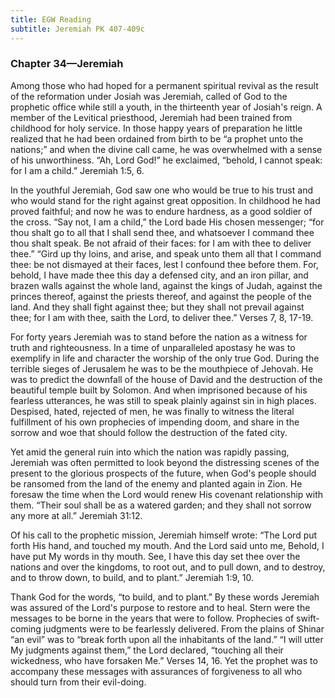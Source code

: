 ```yaml
---
title: EGW Reading
subtitle: Jeremiah PK 407-409c
---
```


### Chapter 34—Jeremiah

Among those who had hoped for a permanent spiritual revival as the result of the reformation under Josiah was Jeremiah, called of God to the prophetic office while still a youth, in the thirteenth year of Josiah's reign. A member of the Levitical priesthood, Jeremiah had been trained from childhood for holy service. In those happy years of preparation he little realized that he had been ordained from birth to be “a prophet unto the nations;” and when the divine call came, he was overwhelmed with a sense of his unworthiness. “Ah, Lord God!” he exclaimed, “behold, I cannot speak: for I am a child.” Jeremiah 1:5, 6.

In the youthful Jeremiah, God saw one who would be true to his trust and who would stand for the right against great opposition. In childhood he had proved faithful; and now he was to endure hardness, as a good soldier of the cross. “Say not, I am a child,” the Lord bade His chosen messenger; “for thou shalt go to all that I shall send thee, and whatsoever I command thee thou shalt speak. Be not afraid of their faces: for I am with thee to deliver thee.” “Gird up thy loins, and arise, and speak unto them all that I command thee: be not dismayed at their faces, lest I confound thee before them. For, behold, I have made thee this day a defensed city, and an iron pillar, and brazen walls against the whole land, against the kings of Judah, against the princes thereof, against the priests thereof, and against the people of the land. And they shall fight against thee; but they shall not prevail against thee; for I am with thee, saith the Lord, to deliver thee.” Verses 7, 8, 17-19.

For forty years Jeremiah was to stand before the nation as a witness for truth and righteousness. In a time of unparalleled apostasy he was to exemplify in life and character the worship of the only true God. During the terrible sieges of Jerusalem he was to be the mouthpiece of Jehovah. He was to predict the downfall of the house of David and the destruction of the beautiful temple built by Solomon. And when imprisoned because of his fearless utterances, he was still to speak plainly against sin in high places. Despised, hated, rejected of men, he was finally to witness the literal fulfillment of his own prophecies of impending doom, and share in the sorrow and woe that should follow the destruction of the fated city.

Yet amid the general ruin into which the nation was rapidly passing, Jeremiah was often permitted to look beyond the distressing scenes of the present to the glorious prospects of the future, when God's people should be ransomed from the land of the enemy and planted again in Zion. He foresaw the time when the Lord would renew His covenant relationship with them. “Their soul shall be as a watered garden; and they shall not sorrow any more at all.” Jeremiah 31:12.

Of his call to the prophetic mission, Jeremiah himself wrote: “The Lord put forth His hand, and touched my mouth. And the Lord said unto me, Behold, I have put My words in thy mouth. See, I have this day set thee over the nations and over the kingdoms, to root out, and to pull down, and to destroy, and to throw down, to build, and to plant.” Jeremiah 1:9, 10.

Thank God for the words, “to build, and to plant.” By these words Jeremiah was assured of the Lord's purpose to restore and to heal. Stern were the messages to be borne in the years that were to follow. Prophecies of swift-coming judgments were to be fearlessly delivered. From the plains of Shinar “an evil” was to “break forth upon all the inhabitants of the land.” “I will utter My judgments against them,” the Lord declared, “touching all their wickedness, who have forsaken Me.” Verses 14, 16. Yet the prophet was to accompany these messages with assurances of forgiveness to all who should turn from their evil-doing.